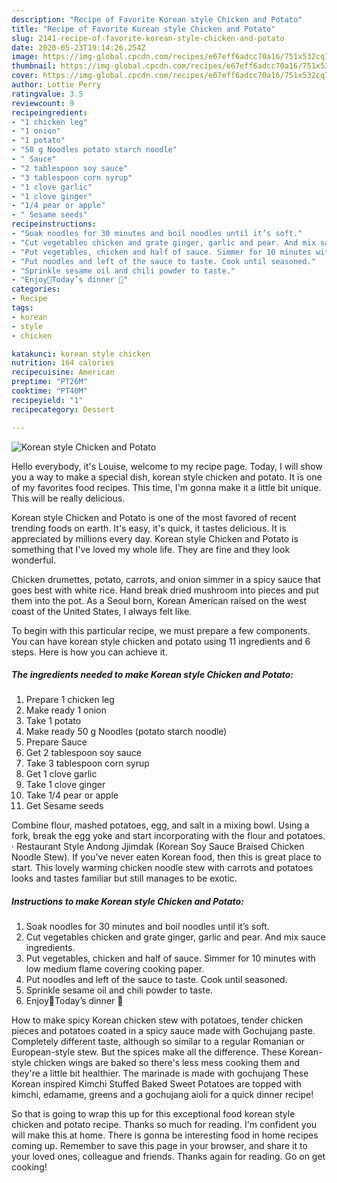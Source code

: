 ```yaml
---
description: "Recipe of Favorite Korean style Chicken and Potato"
title: "Recipe of Favorite Korean style Chicken and Potato"
slug: 2141-recipe-of-favorite-korean-style-chicken-and-potato
date: 2020-05-23T19:14:26.254Z
image: https://img-global.cpcdn.com/recipes/e67eff6adcc70a16/751x532cq70/korean-style-chicken-and-potato-recipe-main-photo.jpg
thumbnail: https://img-global.cpcdn.com/recipes/e67eff6adcc70a16/751x532cq70/korean-style-chicken-and-potato-recipe-main-photo.jpg
cover: https://img-global.cpcdn.com/recipes/e67eff6adcc70a16/751x532cq70/korean-style-chicken-and-potato-recipe-main-photo.jpg
author: Lottie Perry
ratingvalue: 3.5
reviewcount: 9
recipeingredient:
- "1 chicken leg"
- "1 onion"
- "1 potato"
- "50 g Noodles potato starch noodle"
- " Sauce"
- "2 tablespoon soy sauce"
- "3 tablespoon corn syrup"
- "1 clove garlic"
- "1 clove ginger"
- "1/4 pear or apple"
- " Sesame seeds"
recipeinstructions:
- "Soak noodles for 30 minutes and boil noodles until it’s soft."
- "Cut vegetables chicken and grate ginger, garlic and pear. And mix sauce ingredients."
- "Put vegetables, chicken and half of sauce. Simmer for 10 minutes with low medium flame covering cooking paper."
- "Put noodles and left of the sauce to taste. Cook until seasoned."
- "Sprinkle sesame oil and chili powder to taste."
- "Enjoy💖Today’s dinner 🍁"
categories:
- Recipe
tags:
- korean
- style
- chicken

katakunci: korean style chicken 
nutrition: 164 calories
recipecuisine: American
preptime: "PT26M"
cooktime: "PT40M"
recipeyield: "1"
recipecategory: Dessert

---
```



![Korean style Chicken and Potato](https://img-global.cpcdn.com/recipes/e67eff6adcc70a16/751x532cq70/korean-style-chicken-and-potato-recipe-main-photo.jpg)

Hello everybody, it's Louise, welcome to my recipe page. Today, I will show you a way to make a special dish, korean style chicken and potato. It is one of my favorites food recipes. This time, I'm gonna make it a little bit unique. This will be really delicious.

Korean style Chicken and Potato is one of the most favored of recent trending foods on earth. It's easy, it's quick, it tastes delicious. It is appreciated by millions every day. Korean style Chicken and Potato is something that I've loved my whole life. They are fine and they look wonderful.

Chicken drumettes, potato, carrots, and onion simmer in a spicy sauce that goes best with white rice. Hand break dried mushroom into pieces and put them into the pot. As a Seoul born, Korean American raised on the west coast of the United States, I always felt like.


To begin with this particular recipe, we must prepare a few components. You can have korean style chicken and potato using 11 ingredients and 6 steps. Here is how you can achieve it.

<!--inarticleads1-->

##### The ingredients needed to make Korean style Chicken and Potato:

1. Prepare 1 chicken leg
1. Make ready 1 onion
1. Take 1 potato
1. Make ready 50 g Noodles (potato starch noodle)
1. Prepare  Sauce
1. Get 2 tablespoon soy sauce
1. Take 3 tablespoon corn syrup
1. Get 1 clove garlic
1. Take 1 clove ginger
1. Take 1/4 pear or apple
1. Get  Sesame seeds


Combine flour, mashed potatoes, egg, and salt in a mixing bowl. Using a fork, break the egg yoke and start incorporating with the flour and potatoes. · Restaurant Style Andong Jjimdak (Korean Soy Sauce Braised Chicken Noodle Stew). If you&#39;ve never eaten Korean food, then this is great place to start. This lovely warming chicken noodle stew with carrots and potatoes looks and tastes familiar but still manages to be exotic. 

<!--inarticleads2-->

##### Instructions to make Korean style Chicken and Potato:

1. Soak noodles for 30 minutes and boil noodles until it’s soft.
1. Cut vegetables chicken and grate ginger, garlic and pear. And mix sauce ingredients.
1. Put vegetables, chicken and half of sauce. Simmer for 10 minutes with low medium flame covering cooking paper.
1. Put noodles and left of the sauce to taste. Cook until seasoned.
1. Sprinkle sesame oil and chili powder to taste.
1. Enjoy💖Today’s dinner 🍁


How to make spicy Korean chicken stew with potatoes, tender chicken pieces and potatoes coated in a spicy sauce made with Gochujang paste. Completely different taste, although so similar to a regular Romanian or European-style stew. But the spices make all the difference. These Korean-style chicken wings are baked so there&#39;s less mess cooking them and they&#39;re a little bit healthier. The marinade is made with gochujang These Korean inspired Kimchi Stuffed Baked Sweet Potatoes are topped with kimchi, edamame, greens and a gochujang aioli for a quick dinner recipe! 

So that is going to wrap this up for this exceptional food korean style chicken and potato recipe. Thanks so much for reading. I'm confident you will make this at home. There is gonna be interesting food in home recipes coming up. Remember to save this page in your browser, and share it to your loved ones, colleague and friends. Thanks again for reading. Go on get cooking!
